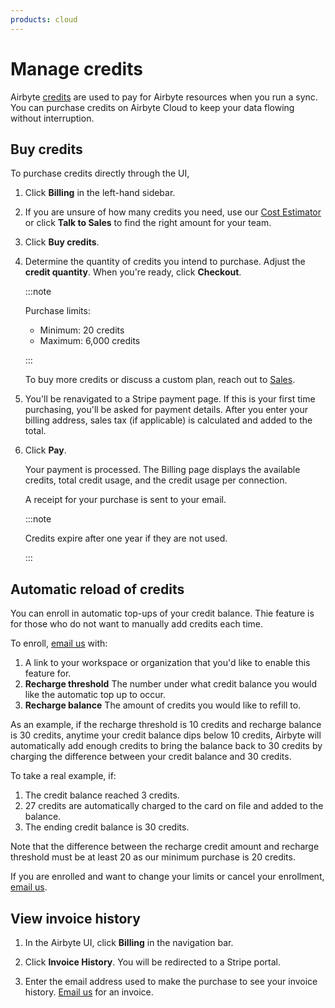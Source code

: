 ```yaml
---
products: cloud
---
```


# Manage credits

Airbyte [credits](https://airbyte.com/pricing) are used to pay for Airbyte resources when you run a
sync. You can purchase credits on Airbyte Cloud to keep your data flowing without interruption.

## Buy credits

To purchase credits directly through the UI,

1. Click **Billing** in the left-hand sidebar.

2. If you are unsure of how many credits you need, use our
   [Cost Estimator](https://www.airbyte.com/pricing) or click **Talk to Sales** to find the right
   amount for your team.

3. Click **Buy credits**.

4. Determine the quantity of credits you intend to purchase. Adjust the **credit quantity**. When
   you're ready, click **Checkout**.

   :::note

   Purchase limits:

   - Minimum: 20 credits
   - Maximum: 6,000 credits

   :::

   To buy more credits or discuss a custom plan, reach out to
   [Sales](https://airbyte.com/talk-to-sales).

5. You'll be renavigated to a Stripe payment page. If this is your first time purchasing, you'll be
   asked for payment details. After you enter your billing address, sales tax (if applicable) is
   calculated and added to the total.

6. Click **Pay**.

   Your payment is processed. The Billing page displays the available credits, total credit usage,
   and the credit usage per connection.

   A receipt for your purchase is sent to your email.

   :::note

   Credits expire after one year if they are not used.

   :::

## Automatic reload of credits

You can enroll in automatic top-ups of your credit balance. Thie feature is for those who do not
want to manually add credits each time.

To enroll, [email us](mailto:billing@airbyte.io) with:

1. A link to your workspace or organization that you'd like to enable this feature for.
2. **Recharge threshold** The number under what credit balance you would like the automatic top up
   to occur.
3. **Recharge balance** The amount of credits you would like to refill to.

As an example, if the recharge threshold is 10 credits and recharge balance is 30 credits, anytime
your credit balance dips below 10 credits, Airbyte will automatically add enough credits to bring
the balance back to 30 credits by charging the difference between your credit balance and 30
credits.

To take a real example, if:

1. The credit balance reached 3 credits.
2. 27 credits are automatically charged to the card on file and added to the balance.
3. The ending credit balance is 30 credits.

Note that the difference between the recharge credit amount and recharge threshold must be at least
20 as our minimum purchase is 20 credits.

If you are enrolled and want to change your limits or cancel your enrollment,
[email us](mailto:billing@airbyte.io).

## View invoice history

1. In the Airbyte UI, click **Billing** in the navigation bar.

2. Click **Invoice History**. You will be redirected to a Stripe portal.

3. Enter the email address used to make the purchase to see your invoice history.
   [Email us](mailto:ar@airbyte.io) for an invoice.
